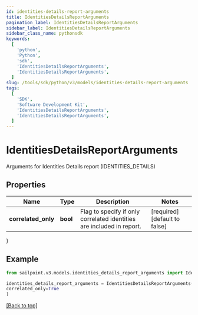 ```yaml
---
id: identities-details-report-arguments
title: IdentitiesDetailsReportArguments
pagination_label: IdentitiesDetailsReportArguments
sidebar_label: IdentitiesDetailsReportArguments
sidebar_class_name: pythonsdk
keywords:
  [
    'python',
    'Python',
    'sdk',
    'IdentitiesDetailsReportArguments',
    'IdentitiesDetailsReportArguments',
  ]
slug: /tools/sdk/python/v3/models/identities-details-report-arguments
tags:
  [
    'SDK',
    'Software Development Kit',
    'IdentitiesDetailsReportArguments',
    'IdentitiesDetailsReportArguments',
  ]
---
```


# IdentitiesDetailsReportArguments

Arguments for Identities Details report (IDENTITIES_DETAILS)

## Properties

| Name | Type | Description | Notes |
| --- | --- | --- | --- |
| **correlated_only** | **bool** | Flag to specify if only correlated identities are included in report. | [required][default to false] |

}

## Example

```python
from sailpoint.v3.models.identities_details_report_arguments import IdentitiesDetailsReportArguments

identities_details_report_arguments = IdentitiesDetailsReportArguments(
correlated_only=True
)

```

[[Back to top]](#)
